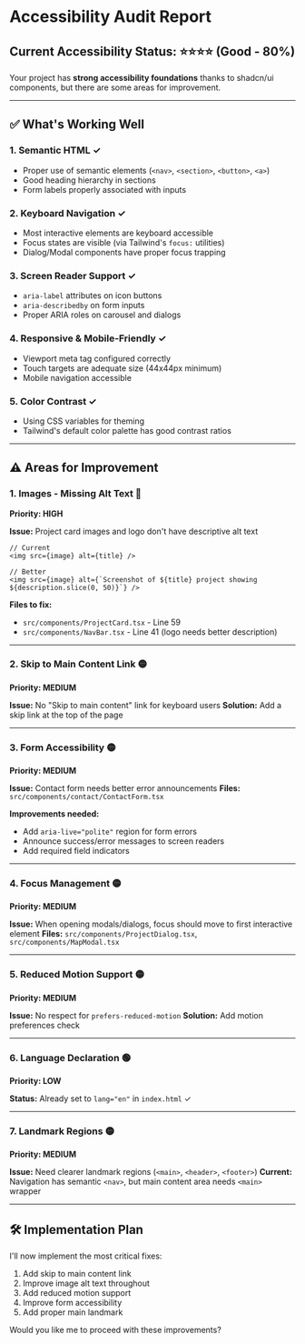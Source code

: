 # Accessibility Audit Report

## Current Accessibility Status: ⭐⭐⭐⭐ (Good - 80%)

Your project has **strong accessibility foundations** thanks to shadcn/ui components, but there are some areas for improvement.

---

## ✅ What's Working Well

### 1. **Semantic HTML** ✓

- Proper use of semantic elements (`<nav>`, `<section>`, `<button>`, `<a>`)
- Good heading hierarchy in sections
- Form labels properly associated with inputs

### 2. **Keyboard Navigation** ✓

- Most interactive elements are keyboard accessible
- Focus states are visible (via Tailwind's `focus:` utilities)
- Dialog/Modal components have proper focus trapping

### 3. **Screen Reader Support** ✓

- `aria-label` attributes on icon buttons
- `aria-describedby` on form inputs
- Proper ARIA roles on carousel and dialogs

### 4. **Responsive & Mobile-Friendly** ✓

- Viewport meta tag configured correctly
- Touch targets are adequate size (44x44px minimum)
- Mobile navigation accessible

### 5. **Color Contrast** ✓

- Using CSS variables for theming
- Tailwind's default color palette has good contrast ratios

---

## ⚠️ Areas for Improvement

### 1. **Images - Missing Alt Text** 🔴

**Priority: HIGH**

**Issue:** Project card images and logo don't have descriptive alt text

```tsx
// Current
<img src={image} alt={title} />

// Better
<img src={image} alt={`Screenshot of ${title} project showing ${description.slice(0, 50)}`} />
```

**Files to fix:**

- `src/components/ProjectCard.tsx` - Line 59
- `src/components/NavBar.tsx` - Line 41 (logo needs better description)

---

### 2. **Skip to Main Content Link** 🟡

**Priority: MEDIUM**

**Issue:** No "Skip to main content" link for keyboard users
**Solution:** Add a skip link at the top of the page

---

### 3. **Form Accessibility** 🟡

**Priority: MEDIUM**

**Issue:** Contact form needs better error announcements
**Files:** `src/components/contact/ContactForm.tsx`

**Improvements needed:**

- Add `aria-live="polite"` region for form errors
- Announce success/error messages to screen readers
- Add required field indicators

---

### 4. **Focus Management** 🟡

**Priority: MEDIUM**

**Issue:** When opening modals/dialogs, focus should move to first interactive element
**Files:** `src/components/ProjectDialog.tsx`, `src/components/MapModal.tsx`

---

### 5. **Reduced Motion Support** 🟡

**Priority: MEDIUM**

**Issue:** No respect for `prefers-reduced-motion`
**Solution:** Add motion preferences check

---

### 6. **Language Declaration** 🟢

**Priority: LOW**

**Status:** Already set to `lang="en"` in `index.html` ✓

---

### 7. **Landmark Regions** 🟡

**Priority: MEDIUM**

**Issue:** Need clearer landmark regions (`<main>`, `<header>`, `<footer>`)
**Current:** Navigation has semantic `<nav>`, but main content area needs `<main>` wrapper

---

## 🛠️ Implementation Plan

I'll now implement the most critical fixes:

1. Add skip to main content link
2. Improve image alt text throughout
3. Add reduced motion support
4. Improve form accessibility
5. Add proper main landmark

Would you like me to proceed with these improvements?
